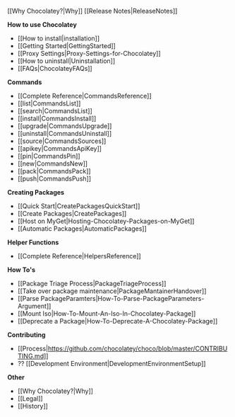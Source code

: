 [[Why Chocolatey?|Why]]
[[Release Notes|ReleaseNotes]]

**How to use Chocolatey**
 - [[How to install|installation]]
 - [[Getting Started|GettingStarted]]
 - [[Proxy Settings|Proxy-Settings-for-Chocolatey]]
 - [[How to uninstall|Uninstallation]]
 - [[FAQs|ChocolateyFAQs]]

**Commands**
 - [[Complete Reference|CommandsReference]]
 - [[list|CommandsList]]
 - [[search|CommandsList]]
 - [[install|CommandsInstall]]
 - [[upgrade|CommandsUpgrade]]
 - [[uninstall|CommandsUninstall]]
 - [[source|CommandsSources]]
 - [[apikey|CommandsApiKey]]
 - [[pin|CommandsPin]]
 - [[new|CommandsNew]]
 - [[pack|CommandsPack]]
 - [[push|CommandsPush]]

**Creating Packages**
 - [[Quick Start|CreatePackagesQuickStart]]
 - [[Create Packages|CreatePackages]]
 - [[Host on MyGet|Hosting-Chocolatey-Packages-on-MyGet]]
 - [[Automatic Packages|AutomaticPackages]]

**Helper Functions**
 - [[Complete Reference|HelpersReference]]

**How To's**

 - [[Package Triage Process|PackageTriageProcess]]
 - [[Take over package maintenance|PackageMantainerHandover]]
 - [[Parse PackageParamters|How-To-Parse-PackageParameters-Argument]]
 - [[Mount Iso|How-To-Mount-An-Iso-In-Chocolatey-Package]]
 - [[Deprecate a Package|How-To-Deprecate-A-Chocolatey-Package]]

**Contributing**
 - [[Process|https://github.com/chocolatey/choco/blob/master/CONTRIBUTING.md]]
 - ?? [[Development Environment|DevelopmentEnvironmentSetup]]

**Other**
 - [[Why Chocolatey?|Why]]
 - [[Legal]]
 - [[History]]
